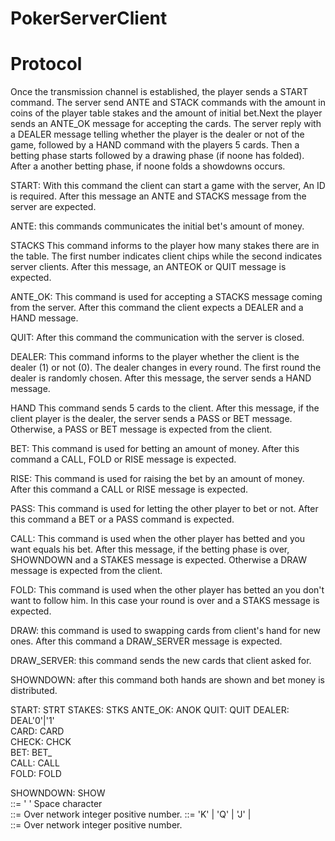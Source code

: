 # PokerServerClient

# Protocol
Once the transmission channel is established, the player sends a START command. The server send ANTE and STACK commands with the amount in coins of the player table stakes and the amount of initial bet.Next the player sends an ANTE_OK message for accepting the cards. The server reply with a DEALER message telling whether the player is the dealer or not of the game, followed by a HAND command with the players 5 cards. Then a betting phase starts followed by a drawing phase (if noone has folded). After a another betting phase, if noone folds a showdowns occurs.

START: With this command the client can start a game with the server, An ID is required. After this message an ANTE and STACKS message from the server are expected. 

ANTE: this commands communicates the initial bet's amount of money.

STACKS   This command informs to the player how many stakes there are in the   table. The first number indicates client chips while the second   indicates server clients. After this message, an ANTEOK or QUIT message is expected.   

ANTE_OK: This command is used for accepting a STACKS message coming from the server. After this command the client expects a DEALER and a HAND message.

QUIT: After this command the communication with the server is closed.

DEALER: This command informs to the player whether the client is the dealer (1) or not (0). The dealer changes in every round. The first round the dealer is randomly chosen. After this message, the server sends a HAND message.

HAND   This command sends 5 cards to the client. After this message, if the client player is the dealer, the server sends a PASS or BET message. Otherwise, a PASS or BET message is expected from the client.

BET:   This command is used for betting an amount of money. After this command a CALL, FOLD or RISE message is expected.

RISE:   This command is used for raising the bet by an amount of money. After this command a CALL or RISE message is expected.

PASS:   This command is used for letting the other player to bet or not.   After this command a BET or a PASS command is expected.   

CALL:   This command is used when the other player has betted and you want equals his bet. After this message, if the betting phase is over,  SHOWNDOWN and a STAKES message is expected. Otherwise a DRAW message is expected from the client.

FOLD:   This command is used when the other player has betted an you don't want to follow him. In this case your round is over and a STAKS message is expected.
 
DRAW: this command is used to swapping cards from client's hand for new ones. After this command a DRAW_SERVER message is expected.

DRAW_SERVER: this command sends the new cards that client asked for.

SHOWNDOWN: after this command both hands are shown and bet money is distributed.

 
START:        STRT<SP><ID>
STAKES:        STKS<SP><CHIPS><SP><CHIPS>
ANTE_OK:        ANOK
QUIT:        QUIT
DEALER:        DEAL<SP>'0'|'1'        
CARD: CARD<SP><CARD>        
CHECK:        CHCK        
BET:        BET_        
CALL:        CALL        
FOLD:        FOLD
 
SHOWNDOWN:        SHOW<SP><CARD>        
<SP> ::= ' ' Space character  
<ID> ::= Over network integer positive number. 
<CARD> ::= 'K' | 'Q' | 'J' |  
<CHIPS> ::= Over network integer positive number.
 
